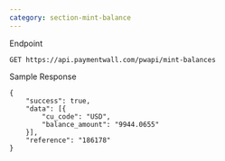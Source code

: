 ```yaml
---
category: section-mint-balance
---
```

Endpoint
```
GET https://api.paymentwall.com/pwapi/mint-balances
```

Sample Response

```
{
	"success": true,
	"data": [{
		"cu_code": "USD",
		"balance_amount": "9944.0655"
	}],
	"reference": "186178"
}
```